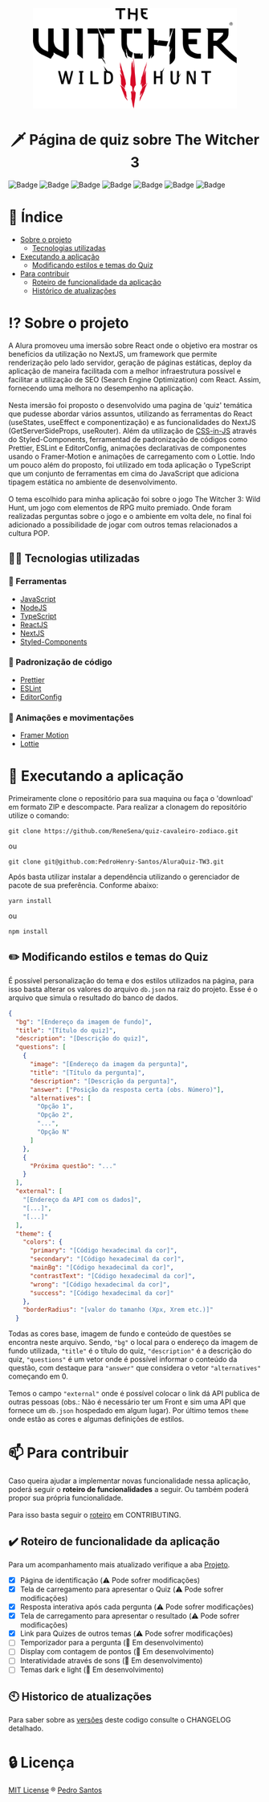 <div align="center">
  <img src="public/logo.png" with="800" height="200"/>
  <h1>🗡  Página de quiz sobre The Witcher 3</h1>
</div>


![Badge](https://img.shields.io/github/license/PedroHenry-Santos/AluraQuiz-TW3?style=flat&label=LICENSE)
![Badge](https://img.shields.io/badge/NODE-v15.5.1-blue?style=flat&logo=node.js&link=https://nodejs.org/pt-br/)
![Badge](https://img.shields.io/badge/TYPESCRIPT-v4.2.3-blue?style=flat&logo=TypeScript&link=https://www.typescriptlang.org/pt/)
![Badge](https://img.shields.io/badge/REACT-v16.8.0-blue?style=flat&logo=react&link=https://pt-br.reactjs.org/)
![Badge](https://img.shields.io/badge/NEXT.JS-v10.0.8-blue?style=?style=flat&logo=next.js&link=https://nextjs.org/learn/basics/create-nextjs-app?utm_source=next-site&utm_medium=homepage-cta&utm_campaign=next-website)
![Badge](https://img.shields.io/badge/STYLED--COMPONENTS-v5.0.0-blue?style=flat&logo=styled-components&link=https://styled-components.com/)
![Badge](https://img.shields.io/badge/DEPLOY-VERCEL-blue?style=?style=flat&logo=vercel&link=https://vercel.com/)

# :page_with_curl: Índice

* [Sobre o projeto](#interrobang-sobre-o-projeto)
  - [Tecnologias utilizadas](#-tecnologias-utilizadas)
* [Executando a aplicação](#rocket-executando-a-aplicação)
  - [Modificando estilos e temas do Quiz](#pencil2-modificando-estilos-e-temas-do-quiz)
* [Para contribuir](#mailbox-para-contribuir)
  - [Roteiro de funcionalidade da aplicação](#heavy_check_mark-roteiro-de-funcionalidade-da-aplicação)
  - [Histórico de atualizações](#clock10-histórico-de-atualizações)



# :interrobang: Sobre o projeto

A Alura promoveu uma imersão sobre React onde o objetivo era mostrar os benefícios da utilização no NextJS, um framework que permite renderização pelo lado servidor, geração de páginas estáticas, deploy da aplicação de maneira facilitada com a melhor infraestrutura possível e facilitar a utilização de SEO (Search Engine Optimization) com React. Assim, fornecendo uma melhora no desempenho na aplicação.<br/><br/> Nesta imersão foi proposto o desenvolvido uma pagina de 'quiz' temática que pudesse abordar vários assuntos, utilizando as ferramentas do React (useStates, useEffect e componentização) e as funcionalidades do NextJS (GetServerSideProps, useRouter). Além da utilização de [CSS-in-JS](https://en.wikipedia.org/wiki/CSS-in-JS) através do Styled-Components, ferramentad de padronização de códigos como Prettier, ESLint e EditorConfig, animações declarativas de componentes usando o Framer-Motion e animações de carregamento com o Lottie. Indo um pouco além do proposto, foi utilizado em toda aplicação o TypeScript que um conjunto de ferramentas em cima do JavaScript que adiciona tipagem estática no ambiente de desenvolvimento.<br/><br/>O tema escolhido para minha aplicação foi sobre o jogo The Witcher 3: Wild Hunt, um jogo com elementos de RPG muito premiado. Onde foram realizadas perguntas sobre o jogo e o ambiente em volta dele, no final foi adicionado a possibilidade de jogar com outros temas relacionados a cultura POP.

## 🧑‍💻 Tecnologias utilizadas

### :link: Ferramentas

* [JavaScript](https://developer.mozilla.org/pt-BR/docs/Web/JavaScript)
* [NodeJS](https://pt.wikipedia.org/wiki/Node.js)
* [TypeScript](https://www.typescriptlang.org/pt/)
* [ReactJS](https://pt-br.reactjs.org/)
* [NextJS](https://nextjs.org/docs/getting-started)
* [Styled-Components](https://styled-components.com/docs)

### :link: Padronização de código

* [Prettier](https://prettier.io/)
* [ESLint](https://eslint.org/)
* [EditorConfig](https://editorconfig.org/)

### :link: Animações e movimentações

* [Framer Motion](https://www.framer.com/motion/)
* [Lottie](https://github.com/airbnb/lottie-web)

# :rocket: Executando a aplicação

Primeiramente clone o repositório para sua maquina ou faça o 'download' em formato ZIP e descompacte. Para realizar a clonagem do repositório utilize o comando:

    git clone https://github.com/ReneSena/quiz-cavaleiro-zodiaco.git

ou

    git clone git@github.com:PedroHenry-Santos/AluraQuiz-TW3.git

Após basta utilizar instalar a dependência utilizando o gerenciador de pacote de sua preferência. Conforme abaixo:

    yarn install

ou

    npm install

##  :pencil2: Modificando estilos e temas do Quiz

É possível personalização do tema e dos estilos utilizados na página, para isso basta alterar os valores do arquivo ``db.json`` na raiz do projeto. Esse é o arquivo que simula o resultado do banco de dados.

```JSON
{
  "bg": "[Endereço da imagem de fundo]",
  "title": "[Título do quiz]",
  "description": "[Descrição do quiz]",
  "questions": [
    {
      "image": "[Endereço da imagem da pergunta]",
      "title": "[Título da pergunta]",
      "description": "[Descrição da pergunta]",
      "answer": ["Posição da resposta certa (obs. Número)"],
      "alternatives": [
        "Opção 1",
        "Opção 2",
        "...",
        "Opção N"
      ]
    },
    {
      "Próxima questão": "..."
    }
  ],
  "external": [
    "[Endereço da API com os dados]",
    "[...]",
    "[...]"
  ],
  "theme": {
    "colors": {
      "primary": "[Código hexadecimal da cor]",
      "secondary": "[Código hexadecimal da cor]",
      "mainBg": "[Código hexadecimal da cor]",
      "contrastText": "[Código hexadecimal da cor]",
      "wrong": "[Código hexadecimal da cor]",
      "success": "[Código hexadecimal da cor]"
    },
    "borderRadius": "[valor do tamanho (Xpx, Xrem etc.)]"
  }
```

Todas as cores base, imagem de fundo e conteúdo de questões se encontra neste arquivo. Sendo, ``"bg"`` o local para o endereço da imagem de fundo utilizada, ``"title"`` é o título do quiz, ``"description"`` é a descrição do quiz, ``"questions"`` é um vetor onde é possível informar o conteúdo da questão, com destaque para ``"answer"`` que considera o vetor ``"alternatives"`` começando em 0.
<br/><br/>
Temos o campo ``"external"`` onde é possível colocar o link dá API publica de outras pessoas (obs.: Não é necessário ter um Front e sim uma API que fornece um ``db.json`` hospedado em algum lugar). Por último temos ``theme`` onde estão as cores e algumas definições de estilos.

# :mailbox: Para contribuir

Caso queira ajudar a implementar novas funcionalidade nessa aplicação, poderá seguir o **roteiro de funcionalidades** a seguir. Ou também poderá propor sua própria funcionalidade.<br/><br/>
Para isso basta seguir o [roteiro](https://github.com/PedroHenry-Santos/AluraQuiz-TW3/blob/main/CONTRIBUTING.md) em CONTRIBUTING.

## :heavy_check_mark: Roteiro de funcionalidade da aplicação

Para um acompanhamento mais atualizado verifique a aba [Projeto](https://github.com/PedroHenry-Santos/AluraQuiz-TW3/projects/1).

-   [x] Página de identificação                               (:warning: Pode sofrer modificações)
-   [x] Tela de carregamento para apresentar o Quiz           (:warning: Pode sofrer modificações)
-   [x] Resposta interativa após cada pergunta                (:warning: Pode sofrer modificações)
-   [x] Tela de carregamento para apresentar o resultado      (:warning: Pode sofrer modificações)
-   [x] Link para Quizes de outros temas                      (:warning: Pode sofrer modificações)
-   [ ] Temporizador para a pergunta                          (:construction: Em desenvolvimento)
-   [ ] Display com contagem de pontos                        (:construction: Em desenvolvimento)
-   [ ] Interatividade através de sons                        (:construction: Em desenvolvimento)
-   [ ] Temas dark e light                                    (:construction: Em desenvolvimento)

## :clock10: Historico de atualizações

Para saber sobre as [versões](https://github.com/PedroHenry-Santos/AluraQuiz-TW3/releases) deste codigo consulte o CHANGELOG detalhado.

# :lock: Licença

[MIT License](https://github.com/PedroHenry-Santos/AluraQuiz-TW3/blob/main/LICENCE.md) ® [Pedro Santos](https://github.com/PedroHenry-Santos)



